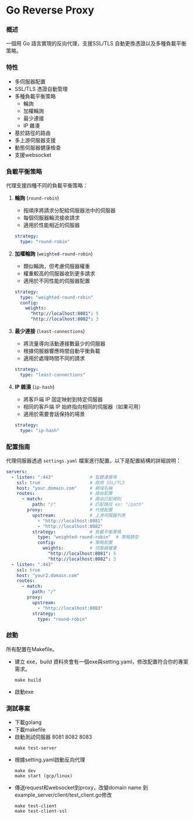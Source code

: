 # Go Reverse Proxy

### 概述
一個用 Go 語言實現的反向代理，支援SSL/TLS 自動更換憑證以及多種負載平衡策略。

### 特性
- 多伺服器配置
- SSL/TLS 憑證自動管理
- 多種負載平衡策略
  - 輪詢
  - 加權輪詢
  - 最少連接
  - IP 雜湊
- 基於路徑的路由
- 多上游伺服器支援
- 動態伺服器健康檢查
- 支援websocket
### 負載平衡策略
代理支援四種不同的負載平衡策略：

1. **輪詢** (`round-robin`)
   - 按順序將請求分配給伺服器池中的伺服器
   - 每個伺服器輪流接收請求
   - 適用於性能相近的伺服器
   ```yaml
   strategy:
     type: "round-robin"
   ```

2. **加權輪詢** (`weighted-round-robin`)
   - 類似輪詢，但考慮伺服器權重
   - 權重較高的伺服器收到更多請求
   - 適用於不同性能的伺服器配置
   ```yaml
   strategy:
     type: "weighted-round-robin"
     config:
       weights:
         "http://localhost:8081": 5
         "http://localhost:8082": 3
   ```

3. **最少連接** (`least-connections`)
   - 將流量導向活動連接數最少的伺服器
   - 根據伺服器響應時間自動平衡負載
   - 適用於處理時間不同的請求
   ```yaml
   strategy:
     type: "least-connections"
   ```

4. **IP 雜湊** (`ip-hash`)
   - 將客戶端 IP 固定映射到特定伺服器
   - 相同的客戶端 IP 始終指向相同的伺服器（如果可用）
   - 適用於需要會話保持的場景
   ```yaml
   strategy:
     type: "ip-hash"
   ```

### 配置指南
代理伺服器透過 `settings.yaml` 檔案進行配置。以下是配置結構的詳細說明：

```yaml
servers:
  - listen: ":443"              # 監聽連接埠
    ssl: true                   # 啟用 SSL/TLS
    host: "your.domain.com"     # 網域名稱
    routes:                     # 路由配置
      - match:                  # 路由匹配規則
          path: "/"             # 匹配路徑 ex: "/path"
        proxy:                  # 代理配置
          upstream:             # 上游伺服器列表
            - "http://localhost:8081"
            - "http://localhost:8082"
          strategy:             # 負載平衡策略
            type: "weighted-round-robin"  # 策略類型 
            config:             # 策略配置
              weights:          # 伺服器權重
                "http://localhost:8081": 5
                "http://localhost:8082": 3
  - listen: ":443"
    ssl: true
    host: "your2.domain.com"
    routes:
      - match:
          path: "/"
        proxy:
          upstream:
            - "http://localhost:8083"
          strategy:
            type: "round-robin"
```


### 啟動
所有配置在Makefile。

- 建立 exe，build 資料夾會有一個exe與setting.yaml，修改配置符合你的專案需求。
    ```
    make build
    ```
- 啟動exe

### 測試專案
- 下載golang
- 下載makefile
- 啟動測試伺服器 8081 8082 8083
    ```
    make test-server
    ```
- 根據setting.yaml啟動反向代理
    ```
    make dev
    make start (gcp/linux)
    ```    
- 傳送request和websocket到proxy，改變domain name 到example_server/client/test_client.go修改
    ```
    make test-client
    make test-client-ssl
    ```

